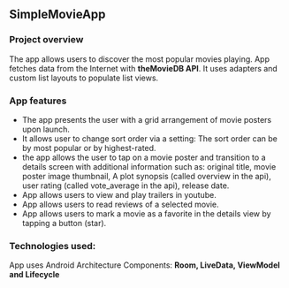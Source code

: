 ## SimpleMovieApp
### Project overview
The app allows users to discover the most popular movies playing. App fetches data from the Internet with **theMovieDB API**. It uses adapters and custom list layouts to populate list views.
### App features
- The app presents the user with a grid arrangement of movie posters upon launch. 
- It allows user to change sort order via a setting: The sort order can be by most popular or by highest-rated. 
- the app allows the user to tap on a movie poster and transition to a details screen with additional information such as: original title, movie poster image thumbnail, A plot synopsis (called overview in the api), user rating (called vote_average in the api), release date.
- App allows users to view and play trailers in youtube.
- App allows users to read reviews of a selected movie.
- App allows users to mark a movie as a favorite in the details view by tapping a button (star).


### Technologies used:
App uses Android Architecture Components: **Room, LiveData, ViewModel and Lifecycle**





